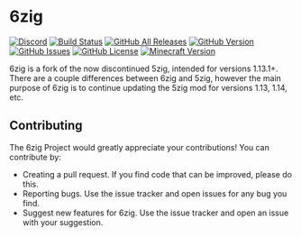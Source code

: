 # 6zig
[![Discord](https://discordapp.com/api/guilds/277976788163100672/embed.png?style=shield)](https://discord.gg/uwkA8WQ)
[![Build Status](https://travis-ci.org/5zig-reborn/The-5zig-Mod.svg?branch=master)](https://travis-ci.org/6zig/6zig)
[![GitHub All Releases](https://img.shields.io/github/downloads/6zig/6zig/total.svg)](https://github.com/6zig/6zig/releases/latest)
[![GitHub Version](https://img.shields.io/github/release/6zig/6zig.svg)](https://github.com/6zig/6zig/releases/latest)
[![GitHub Issues](https://img.shields.io/github/issues-raw/6zig/6zig.svg)](https://github.com/6zig/6zig/issues/open)
[![GitHub License](https://img.shields.io/github/license/6zig/6zig.svg)](https://github.com/6zig/6zig/LICENSE)
[![Minecraft Version](https://img.shields.io/badge/minecraft%20versions-1.13.1--1.14.4-blue.svg)]()


6zig is a fork of the now discontinued 5zig, intended for versions 1.13.1+. There are a couple differences between 6zig and 5zig, however the main purpose of 6zig is to continue updating the 5zig mod for versions 1.13, 1.14, etc.

## Contributing
The 6zig Project would greatly appreciate your contributions! You can contribute by:
* Creating a pull request. If you find code that can be improved, please do this.
* Reporting bugs. Use the issue tracker and open issues for any bug you find.
* Suggest new features for 6zig. Use the issue tracker and open an issue with your suggestion.
